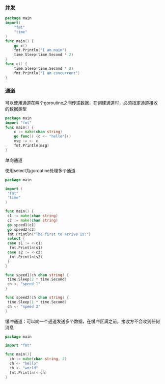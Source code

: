 ### 并发
```Go
package main
import(
    "fmt"
    "time"
)
func main() {
    go c()
    fmt.Println("I am main")
    time.Sleep(time.Second * 2)
}
func c() {
    time.Sleep(time.Second * 2)
    fmt.Println("I am concurrent")
}
```
### 通道
可以使用通道在两个goroutine之间传递数据，在创建通道时，必须指定通道接收的数据类型
```Go
package main
import "fmt"
func main() {
    c := make(chan string)
    go func() {c <- "hello"}()
    msg := <- c
    fmt.Println(msg)
}
```
单向通道


使用select为goroutine处理多个通道
```Go
package main

import (
 "fmt"
 "time"
)

func main() {
 c1 := make(chan string)
 c2 := make(chan string)
 go speed1(c1)
 go speed2(c2)
 fmt.Println("The first to arrive is:")
 select {
 case s1 := <-c1:
  fmt.Println(s1)
 case s2 := <-c2:
  fmt.Println(s2)
 }
}

func speed1(ch chan string) {
 time.Sleep(2 * time.Second)
 ch <- "speed 1"
}

func speed2(ch chan string) {
 time.Sleep(1 * time.Second)
 ch <- "speed 2"
}
```

缓冲通道：可以向一个通道发送多个数据，在缓冲区满之前，接收方不会收到任何消息
```Go
package main

import "fmt"

func main(){
  ch := make(chan string, 2)
  ch <- "hello"
  ch <- "world"
  fmt.Println(<-ch)
}
```

